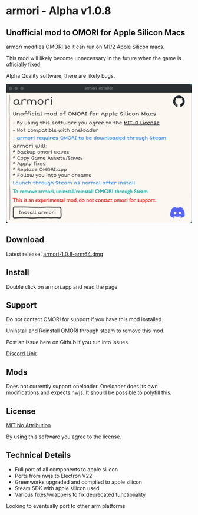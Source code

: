 #  armori - Alpha v1.0.8
## Unofficial mod to OMORI for Apple Silicon Macs

armori modifies OMORI so it can run on M1/2 Apple Silicon macs.

This mod will likely become unnecessary in the future when the game is officially fixed.

Alpha Quality software, there are likely bugs.

![installer image](image.png)

## Download
Latest release: [armori-1.0.8-arm64.dmg](https://github.com/Engelshell/armori/releases/download/v1.0.8-alpha.1/armori-1.0.8-arm64.dmg)

## Install
Double click on armori.app and read the page

## Support
Do not contact OMORI for support if you have this mod installed.

Uninstall and Reinstall OMORI through steam to remove this mod.

Post an issue here on Github if you run into issues.

[Discord Link](https://discord.gg/bJYqHRAg7A)

## Mods
Does not currently support oneloader. Oneloader does its own modifications and expects nwjs. It should be possible to polyfill this.

## License
[MIT No Attribution](LICENSE.md)

By using this software you agree to the license.

## Technical Details
- Full port of all components to apple silicon
- Ports from nwjs to Electron V22
- Greenworks upgraded and compiled to apple silicon
- Steam SDK with apple silicon used
- Various fixes/wrappers to fix deprecated functionality

Looking to eventually port to other arm platforms

